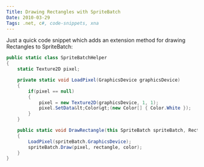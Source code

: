 ```yaml
---
Title: Drawing Rectangles with SpriteBatch
Date: 2010-03-29
Tags: .net, c#, code-snippets, xna 
---
```


Just a quick code snippet which adds an extension method for drawing Rectangles to SpriteBatch:

```c#
public static class SpriteBatchHelper
{
	static Texture2D pixel;

	private static void LoadPixel(GraphicsDevice graphicsDevice)
	{
		if(pixel == null)
		{
			pixel = new Texture2D(graphicsDevice, 1, 1);
			pixel.SetData&lt;Color&gt;(new Color[] { Color.White });
		}
	}

	public static void DrawRectangle(this SpriteBatch spriteBatch, Rectangle rectangle, Color color)
	{
		LoadPixel(spriteBatch.GraphicsDevice);
		spriteBatch.Draw(pixel, rectangle, color);
	}
}
```

